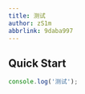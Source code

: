 ```yaml
---
title: 测试
author: zS1m
abbrlink: 9daba997
---
```

## Quick Start

```javascript
console.log('测试');
```